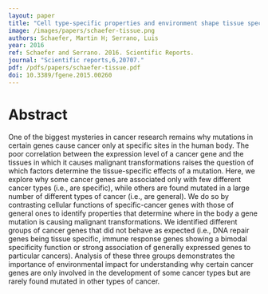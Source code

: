 ```yaml
---
layout: paper
title: "Cell type-specific properties and environment shape tissue specificity of cancer genes"
image: /images/papers/schaefer-tissue.png
authors: Schaefer, Martin H; Serrano, Luis
year: 2016
ref: Schaefer and Serrano. 2016. Scientific Reports.
journal: "Scientific reports,6,20707."
pdf: /pdfs/papers/schaefer-tissue.pdf
doi: 10.3389/fgene.2015.00260
---
```


# Abstract

One of the biggest mysteries in cancer research remains why mutations in certain genes cause cancer only at specific sites in the human body. The poor correlation between the expression level of a cancer gene and the tissues in which it causes malignant transformations raises the question of which factors determine the tissue-specific effects of a mutation. Here, we explore why some cancer genes are associated only with few different cancer types (i.e., are specific), while others are found mutated in a large number of different types of cancer (i.e., are general). We do so by contrasting cellular functions of specific-cancer genes with those of general ones to identify properties that determine where in the body a gene mutation is causing malignant transformations. We identified different groups of cancer genes that did not behave as expected (i.e., DNA repair genes being tissue specific, immune response genes showing a bimodal specificity function or strong association of generally expressed genes to particular cancers). Analysis of these three groups demonstrates the importance of environmental impact for understanding why certain cancer genes are only involved in the development of some cancer types but are rarely found mutated in other types of cancer.
